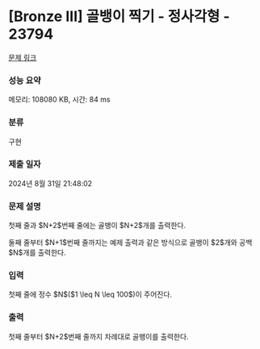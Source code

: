 # [Bronze III] 골뱅이 찍기 - 정사각형 - 23794 

[문제 링크](https://www.acmicpc.net/problem/23794) 

### 성능 요약

메모리: 108080 KB, 시간: 84 ms

### 분류

구현

### 제출 일자

2024년 8월 31일 21:48:02

### 문제 설명

<p>첫째 줄과 $N+2$번째 줄에는 골뱅이 $N+2$개를 출력한다.</p>

<p>둘째 줄부터 $N+1$번째 줄까지는 예제 출력과 같은 방식으로 골뱅이 $2$개와 공백 $N$개를 출력한다.</p>

### 입력 

 <p>첫째 줄에 정수 $N$($1 \leq N \leq 100$)이 주어진다.</p>

### 출력 

 <p>첫째 줄부터 $N+2$번째 줄까지 차례대로 골뱅이를 출력한다.</p>

